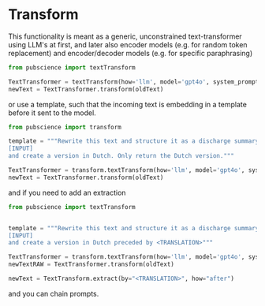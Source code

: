 # Transform

This functionality is meant as a generic, unconstrained text-transformer using LLM's at first, and later also
encoder models (e.g. for random token replacement) and encoder/decoder models (e.g. for specific paraphrasing)

```python 
from pubscience import textTransform 

TextTransformer = textTransform(how='llm', model='gpt4o', system_prompt='paraphrase stuff for me')
newText = TextTransformer.transform(oldText)
```

or use a template, such that the incoming text is embedding in a template before it sent to the model.

```python 
from pubscience import transform 

template = """Rewrite this text and structure it as a discharge summary without translation:
[INPUT]
and create a version in Dutch. Only return the Dutch version."""

TextTransformer = transform.textTransform(how='llm', model='gpt4o', system_prompt='paraphrase, then translate', template=template)
newText = TextTransformer.transform(oldText)
```

and if you need to add an extraction 

```python 
from pubscience import textTransform 


template = """Rewrite this text and structure it as a discharge summary without translation:
[INPUT]
and create a version in Dutch preceded by <TRANSLATION>"""

TextTransformer = transform.textTransform(how='llm', model='gpt4o', system_prompt='paraphrase, then translate', template=template)
newTextRAW = TextTransformer.transform(oldText)

newText = TextTransform.extract(by="<TRANSLATION>", how="after")
```

and you can chain prompts.


